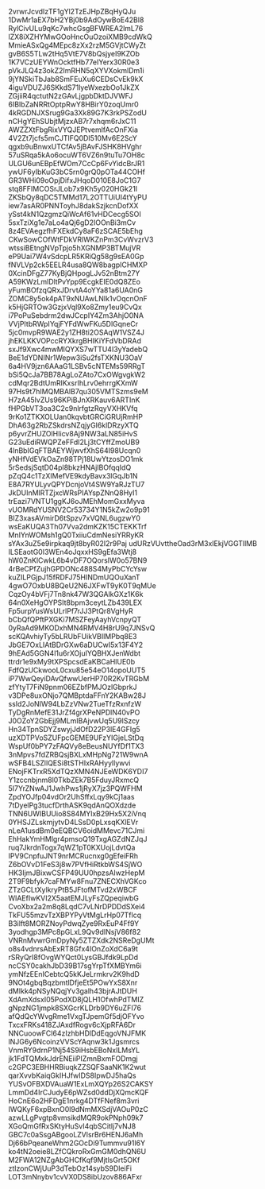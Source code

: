 2vrwrJcvdIzTF1gYl2TzEJHpZBqHyQJu
1DwMr1aEX7bH2YBj0b9AdOywBoE42Bl8
RylCivULu9qKc7whcGsgBFWREA2lmL76
lZX8iXZHYMwGOoHncOuOzoiXMB9cdWkQ
MmieASxQg4MEpc8zXx2rzM5GVjtCWyZt
gvB6S5TLw2tHq5VtE7V8bQsjyeI9KZOb
1K7VCzUEYWnOcktfHb77eIYerx30R0e3
pVkJLQ4z3okZ2ImRHN5qXYVXokmlDm1i
9jYNSkiTbJab8SmFEuXu6CEDsCvEk9kX
4iguVDUZJ6SKkdS71lyeWxezbOo1JkZX
ZGjiiR4qctutN2zGAvLjgpbDktDJVWFJ
6IBIbZaNRRtOptpRwY8HBirY0zoqUmr0
4kRGDNJXSrug9Ga3Xk89G7K3rkPSZodU
nCHgYEhSUbjtMjzxAB7r7xhqm6rJxC11
AWZZXtFbgRixVYQJEPtvemlfAcOnFXia
4V2Zt7jcfs5mCJTlFQ0DI510Mv6E2ScY
qgxb9uBnwxUTCfAv5jBAvFJSHK8HVghr
57uSRqa5kAo6ocuWT6VZ6n9tuTu7OH8c
ULGU6unEBpEfWOm7CcCp6FvYidcBrJR1
ywUF6yIbKuG3bC5rn0grQ0pOTa44COHf
GR3WHi09oOpjDifxJHqoD010E8JoC1G7
stq8FFIMCOSrJLob7x9Kh5y020HGk21I
ZKSbQy8qDC5TMMd17L2OTTUiUI4tYyPU
iew7asAR0PNNToyhJ8dakSzjkcnDofXX
ySst4kN1QzgmzQiWcAf61vHDCecg5SOI
5sxTziXg1e7aLo4aQj6gD2IOOnBi3mCv
8z4EVAegzfhFXEkdCy8aF6zSCAE5bEhg
CKwSowCOfWtFDkVRlWKZnPm3CvWvzrV3
wtssiBEtngNVpTpjo5hXGNMP3BTMujVR
eP9Uai7W4vSdcpLR5KRiQg58g9sEA0Gp
fNVLVp2ck5EELR4usa8QW8bagpICHMXP
0XcinDFgZ77KyBjQHpogLJv52nBtm27Y
A59KWzLmlDltPvYpp9EcgkEIE0dQ8ZEo
yFumBOfzqQRxJDrvtA4oYYa81a6UA0nG
ZOMC8y5ok4pAT9xNUAwLNIk1vOqcnOnF
k5HjGRTOw3GzjxVql9Xo8Zmy1eu9CvQx
i7PoPuSebdrm2dwJCcpIY4Zm3AhjO0NA
VVjPItbRWpIYqjFYFdWwFKu5DlGqneCr
5jc0mvpR9WAE2y1ZH8ti2OSAqW1VSZ4J
jhEKLKKVOPccRYXkrgBHIKiYFdVbDRAd
sxJf9Xwc4mwMIQYXS7wTTU4I3yYadebQ
BeE1dYDNINr1Wepw3iSu2fsTXKNU3OaV
6a4HV9jzn6AAaG1LSBv5cNTEMs59RRgT
bSi5QcJa7BB78AgLoZAto7CxOWgvgkW2
cdMqr2BdtUmRlKxsrIhLrv0ehrrgKXmW
97Hs9t7hIMQMBAlB7qu305VMTSzms9eM
H7zA45lvZUs96KPiBJnXRKauv6ARTInK
fHPGbVT3oa3C2c9nlrfgtzRqyVXHKVfq
9rKo1ZTKXOLUan0kqvbtGRCiGRUjRmHP
DhA63g2RbZSkdrsNZqjyGI6klDRzyXTQ
p6yvrZHUZOlHIicv8Aj9NW3aLN85iHvS
G23uEdiRWQPZeFFdI2Lj3tCYffZmoUB9
4lnBbIGqFTBAEYWjwvfXhS64I98Ucqn0
yNHfVdEVkOaZn98TPj18UwYtzosDO1mk
5rSedsjSqtD04pl8bkzHNAjIBOfqqIdQ
pZqQ4c1TzXIMefVE9kdyBavx3lGqJb1N
E8A7RYULyvQPYDcnjoVt4SW9YaRJzTU7
JkDUInMlRTZjxcWRsPIAYspZNnQ8HyI1
trEazi7VNTU1ggKJ6oJMEhMomGxxMyva
vUOMRdYUSNV2Cr53734Y1N5kZw2o9p91
BIZ3xasAVmirD6tSpzv7xVQNL6ugzwY0
wsEaKUQA3Th07Vva2dmKZK15CTEKKTrf
MnIYnWOMsh1gQ0TxiiuCdmNesiYRRyKR
sYAx3uZ5e9irpkaq9jt8byR02I2r9Paj
udURzVUvttheOad3rM3xIEkjVGGTllMB
ILSEaotG0I3WEn4oJqxxHS9gEfa3Wtj8
hW0ZnKlCwkL6b4vDF7OQorsIW0o57BN9
4rBeCPfZujhGPDONc488S4MyPbCYcYsw
kuZILPGjpJ15fRDFJ75HINDmUQOuXanT
4gwO7OxbU8BQeU2N6JXFwT9yK0T9qMUe
CqzOy4bVFj7Tn8nk47W3QGAlkGXz1K6k
64n0XeHgOYPSIt8bpm3ceytLZb439LEX
Fp5urpYusWsULrlPf7rJJ3PtQr8VgHyR
bCbQfQPftPXGKi7MSZFeyAayhVcnpyQT
0yRaAd9MKODxhMN4RMV4H8rU9q7JNSvQ
scKQAvhiyTy5bLRUbFUikVBIlMPbq8E3
JbGE7OxLIAtBDrGXw6aDUCwI5x13F4Y2
9hEAd5GGN4l1u6rXOjuIYQBHXJenWdbt
ttrdr1e9xMy9tXPSpcsdEaKBCaHlUE0b
FdfQzUCkwooL0cxu85e54eO14opoUUT5
iP7WwQeyiDAvQfwwUerHP70R2KvTRGbM
zfYtyT7FiN9pnm06EZbfPMJOzlGbprkJ
v3DPe8uxONjo7QMBptdaFFnY2KABw28J
ssId2JoNIW94LbZzVNw2TueTfzRxnfzW
TyDgRnMefE31JrZf4grXPeNPDlN40vPO
J0OZoY2GbEjj9MLmIBAjvwUq5U9lSzcy
Hn34TpnSDYZswyjJdOfD22P3lE4GFIg5
uzXDTPVoSZUFpcGEME9UFzYIGjeLStDq
WspUf0bPY7zFAQVy8eBeusNUYfDf1TX3
3nMpvs7fdZRBQsjBXLxMHpNg721W9wnA
wSFB4LSZllQESi8tSTHIxRAHyyllywvi
ENojFKTrxR5XdTQzXMN4NJEeWDK6YDI7
Y1zccnbjnm8l0TkbZEk7B5FduyJRxmcQ
5I7YrZNwAJ1JwhPws1jRyX7jz3PQWFHM
ZpdYOJfp04vdOr2UhSffxLqy9kCj1aas
7tDyelPg3tucfDrthASK9qdAnQOXdzde
TNN6UWIBUUio8S84MYlxB29Hx5X2iVnq
0YHSJZLskmjytvD4LSsD0pLxsqKXlEVr
nLeA1usdBm0eEQBCV6oidMMevc71CJmi
EhHakYmHMlgr4pmsoQ19TxgAGZdNZJqJ
ruq7JkrdnTogx7qWZ1pT0KXUojLdvtQa
IPV9CnpfuJNT9nrMCRucnxg0gEfeiFRh
Z6bOVvD1FeS3j8w7PVfHiRtkbWS4SjWO
HK3IjmJBixwCSFP49UU0hpzsAlwzHepM
2T9F9bfyk7caFMYw8Fnu7ZNECXhVGKco
ZTzGCLtXylkryPtB5JFtofMTvd2xWBCF
WlAEfIwKVI2X5aatEMJLyFsZQpeqiwbG
CvoXbx2a2m8q8LqdC7vLNrDPDDdSXei4
TkFU55mzvTzXBPYPyVtMgLrHp07Tflcq
B3ilft8MORZNoyPdwqZye9RxEuP4Ff9Y
3yodhgp3MPc8pGLxL9Qv9dINsjV86f82
VNRnMvwrGmDpyNy5ZTZXdk2NSReDgUMt
o8s4vdnrsAbExRT8Gfx4IOnZoXdC6a9t
rSRyQrI8fOvgWYQct0LysGBJfdk9LpDd
ncCSY0cakhJbD39B17sgYrpTfXMBYm6i
ymNfzEEnICebtcQ5kKJeLrmkrv2K9hdD
9NOt4gbqBqzbmtlDfjeEt5POwYxS8Xnr
dMIkk4pNSyNQqjYv3galh43bjrAJtDUH
XdAmXdsxI05PodXD8jQLH1OfwhPdTMIZ
gNpzNG1jmpk8SXGcrKLDrb9DY6uZFI76
afQdQcYWvgRme1VxgTJpemGf5djOFYvo
TxcxFRKs418ZJAxdfRogv6cXjpRFA6Dr
NNCuoowFCl64zIzhbHDlDdEqgoVNJFMK
lNJG6y6NcoinzVVScYAqnw3k1Jgsmrcs
VnmRY9drnP1Nj54S9iHsbEBoNxILMsYL
jk1FdTQMxkJdrENEiiPIZmnBxmFODmgj
c2GPC3EBHHRBiuqkZZSQFSaaNK1K2wut
qarXvvbKaiqGkIHJfwIDS8IpwDJ5haQs
YUSvOFBXDVAuaW1ExLmXQYp26S2CAKSY
LmmDd4IrCJudyE6pWZsd0ddDjXQmcKQF
HoCnE6o2HFDgE1nrkg4DTfFNef8m3vri
IWQKyF6xpBxnO0l9dNmMXSdjVAOuP0zC
azwLLgPvgtp8vmsikdMQR9okPNph09k7
XGoQmGfRxSKtyHuSvI4qbSCitlj7vNJ8
GBC7c0aSsgABgooLZVlsrBr6HENJ6aMh
Dj66bPqeaneWhm2GOcDi9Tummvu91I6Y
ko4tN2oeie8LZfCQkroRxGmGM0dhQN6U
M2FWA12NZgAbGHCfKqf9MjtlsGrt5OKf
ztIzonCWjUuP3dTebOz14sybS9DleiFi
LOT3mNnybv1cvVX0DS8ibUzov886AFxr
